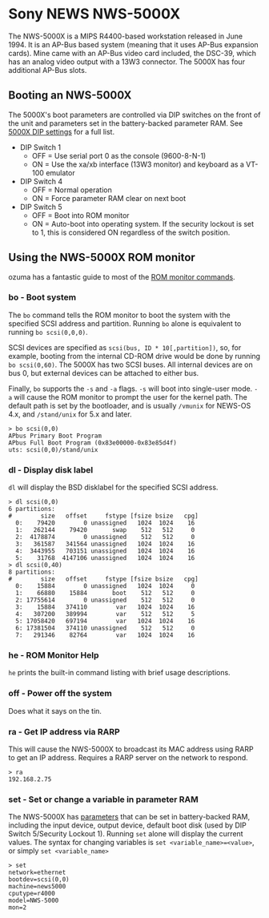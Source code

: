 # Sony NEWS NWS-5000X

<images>

The NWS-5000X is a MIPS R4400-based workstation released in June 1994. It is
an AP-Bus based system (meaning that it uses AP-Bus expansion cards). Mine came
with an AP-Bus video card included, the DSC-39, which has an analog video output
with a 13W3 connector. The 5000X has four additional AP-Bus slots.

## Booting an NWS-5000X
The 5000X's boot parameters are controlled via DIP switches on the front of the
unit and parameters set in the battery-backed parameter RAM. See
[5000X DIP settings](http://ozuma.o.oo7.jp/unix/news/dip.htm) for a full list.
- DIP Switch 1
  - OFF = Use serial port 0 as the console (9600-8-N-1)
  - ON = Use the xa/xb interface (13W3 monitor) and keyboard as a VT-100 emulator
- DIP Switch 4
  - OFF = Normal operation
  - ON = Force parameter RAM clear on next boot
- DIP Switch 5
  - OFF = Boot into ROM monitor
  - ON = Auto-boot into operating system. If the security lockout is set to 1, this is considered ON regardless of the switch position.

## Using the NWS-5000X ROM monitor
ozuma has a fantastic guide to most of the [ROM monitor commands](http://ozuma.o.oo7.jp/unix/news/command.htm).

### bo - Boot system
The `bo` command tells the ROM monitor to boot the system with the specified SCSI
address and partition. Running `bo` alone is equivalent to running `bo scsi(0,0,0)`.

SCSI devices are specified as `scsi(bus, ID * 10[,partition])`, so, for example,
booting from the internal CD-ROM drive would be done by running `bo scsi(0,60)`.
The 5000X has two SCSI buses. All internal devices are on bus 0, but external
devices can be attached to either bus.

Finally, `bo` supports the `-s` and `-a` flags. `-s` will boot into single-user
mode. `-a` will cause the ROM monitor to prompt the user for the kernel path. The
default path is set by the bootloader, and is usually `/vmunix` for NEWS-OS 4.x,
and `/stand/unix` for 5.x and later.

```
> bo scsi(0,0)
APbus Primary Boot Program
APbus Full Boot Program (0x83e00000-0x83e85d4f)
uts: scsi(0,0)/stand/unix
```

### dl - Display disk label
`dl` will display the BSD disklabel for the specified SCSI address.
```
> dl scsi(0,0)
6 partitions:
#        size   offset     fstype [fsize bsize   cpg]
  0:    79420        0 unassigned   1024  1024    16
  1:   262144    79420       swap    512   512     0
  2:  4178874        0 unassigned    512   512     0
  3:   361587   341564 unassigned   1024  1024    16
  4:  3443955   703151 unassigned   1024  1024    16
  5:    31768  4147106 unassigned   1024  1024    16
> dl scsi(0,40)
8 partitions:
#        size   offset     fstype [fsize bsize   cpg]
  0:    15884        0 unassigned   1024  1024     0
  1:    66880    15884       boot    512   512     0
  2: 17755614        0 unassigned    512   512     0
  3:    15884   374110        var   1024  1024    16
  4:   307200   389994        var    512   512     5
  5: 17058420   697194        var   1024  1024    16
  6: 17381504   374110 unassigned    512   512     0
  7:   291346    82764        var   1024  1024    16
```

### he - ROM Monitor Help
`he` prints the built-in command listing with brief usage descriptions.

### off - Power off the system
Does what it says on the tin.

### ra - Get IP address via RARP
This will cause the NWS-5000X to broadcast its MAC address using RARP to get
an IP address. Requires a RARP server on the network to respond.
```
> ra
192.168.2.75
```

### set - Set or change a variable in parameter RAM
The NWS-5000X has [parameters](http://ozuma.o.oo7.jp/unix/news/rom.htm) that can
be set in battery-backed RAM, including the input device, output device, default
boot disk (used by DIP Switch 5/Security Lockout 1).
Running `set` alone will display the current values. The syntax for changing
variables is `set <variable_name>=<value>`, or simply `set <variable_name>`

```
> set
network=ethernet
bootdev=scsi(0,0)
machine=news5000
cputype=r4000
model=NWS-5000
mon=2
```
